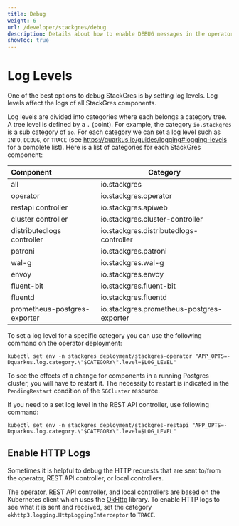 ```yaml
---
title: Debug
weight: 6
url: /developer/stackgres/debug
description: Details about how to enable DEBUG messages in the operator pods.
showToc: true
---
```


# Log Levels

One of the best options to debug StackGres is by setting log levels.
Log levels affect the logs of all StackGres components.

Log levels are divided into categories where each belongs a category tree.
A tree level is defined by a `.` (point).
For example, the category `io.stackgres` is a sub category of `io`.
For each category we can set a log level such as `INFO`, `DEBUG`, or `TRACE` (see https://quarkus.io/guides/logging#logging-levels for a complete list).
Here is a list of categories for each StackGres component:

| Component                    | Category                                  |
|:-----------------------------|-------------------------------------------|
| all                          | io.stackgres                              |
| operator                     | io.stackgres.operator                     |
| restapi controller           | io.stackgres.apiweb                       |
| cluster controller           | io.stackgres.cluster-controller           |
| distributedlogs controller   | io.stackgres.distributedlogs-controller   |
| patroni                      | io.stackgres.patroni                      |
| wal-g                        | io.stackgres.wal-g                        |
| envoy                        | io.stackgres.envoy                        |
| fluent-bit                   | io.stackgres.fluent-bit                   |
| fluentd                      | io.stackgres.fluentd                      |
| prometheus-postgres-exporter | io.stackgres.prometheus-postgres-exporter |

To set a log level for a specific category you can use the following command on the operator deployment:

```
kubectl set env -n stackgres deployment/stackgres-operator "APP_OPTS=-Dquarkus.log.category.\"$CATEGORY\".level=$LOG_LEVEL"
```

To see the effects of a change for components in a running Postgres cluster, you will have to restart it.
The necessity to restart is indicated in the `PendingRestart` condition of the `SGCluster` resource.

If you need to a set log level in the REST API controller, use following command:

```
kubectl set env -n stackgres deployment/stackgres-restapi "APP_OPTS=-Dquarkus.log.category.\"$CATEGORY\".level=$LOG_LEVEL"
```

## Enable HTTP Logs

Sometimes it is helpful to debug the HTTP requests that are sent to/from the operator, REST API controller, or local controllers.

The operator, REST API controller, and local controllers are based on the Kubernetes client which uses the [OkHttp](https://square.github.io/okhttp/) library.
To enable HTTP logs to see what it is sent and received, set the category `okhttp3.logging.HttpLoggingInterceptor` to `TRACE`.
